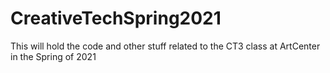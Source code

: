 # CreativeTechSpring2021
This will hold the code and other stuff related to the CT3 class at ArtCenter in the Spring of 2021
